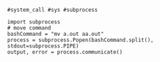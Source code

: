 ``` #system_call #sys #subprocess ```
~~~
import subprocess
# move command
bashCommand = "mv a.out aa.out"
process = subprocess.Popen(bashCommand.split(), stdout=subprocess.PIPE)
output, error = process.communicate()
~~~

